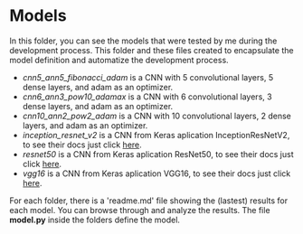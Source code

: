 # Models
In this folder, you can see the models that were tested by me during the development process. This folder and these files created to encapsulate the model definition and automatize the development process.
- *cnn5_ann5_fibonacci_adam* is a CNN with 5 convolutional layers, 5 dense layers, and adam as an optimizer.
- *cnn6_ann3_pow10_adamax* is a CNN with 6 convolutional layers, 3 dense layers, and adam as an optimizer.
- *cnn10_ann2_pow2_adam* is a CNN with 10 convolutional layers, 2 dense layers, and adam as an optimizer.
- *inception_resnet_v2* is a CNN from Keras aplication InceptionResNetV2, to see their docs just click [here](https://keras.io/api/applications/inceptionresnetv2/).
- *resnet50* is a CNN from Keras aplication ResNet50, to see their docs just click [here](https://keras.io/api/applications/resnet/#resnet50-function).
- *vgg16* is a CNN from Keras aplication VGG16, to see their docs just click [here](https://keras.io/api/applications/vgg/#vgg16-function).


For each folder, there is a 'readme.md' file showing the (lastest) results for each model.  You can browse through and analyze the results. The file **model.py** inside the folders define the model.